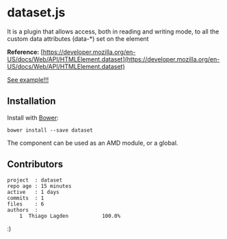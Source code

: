# dataset.js

It is a plugin that allows access, both in reading and writing mode, to all the custom data attributes (data-*) set on the element

**Reference:** [https://developer.mozilla.org/en-US/docs/Web/API/HTMLElement.dataset](https://developer.mozilla.org/en-US/docs/Web/API/HTMLElement.dataset)

[See example!!!](http://lagden.github.io/dataset)

## Installation

Install with [Bower](http://bower.io):

```
bower install --save dataset
```

The component can be used as an AMD module, or a global.

## Contributors

    project  : dataset
    repo age : 15 minutes
    active   : 1 days
    commits  : 1
    files    : 6
    authors  :
        1  Thiago Lagden           100.0%

:)